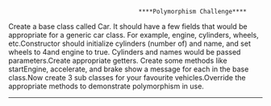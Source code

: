                                         ****Polymorphism Challenge****

Create a base class called Car. It should have a few fields that would be appropriate for a generic car class.
For example, engine, cylinders, wheels, etc.Constructor should initialize cylinders (number of) and name, and
set wheels to 4and engine to true. Cylinders and names would be passed parameters.Create appropriate getters.
Create some methods like startEngine, accelerate, and brake show a message for each in the base class.Now create
 3 sub classes for your favourite vehicles.Override the appropriate methods to demonstrate polymorphism in use.

------------------------------------------------------------------------------------------------------------------------